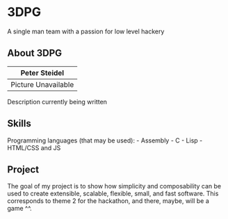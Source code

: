 3DPG
====

A single man team with a passion for low level hackery

About 3DPG
----------

| Peter Steidel       |
|---------------------|
| Picture Unavailable |

Description currently being written

Skills
------
Programming languages (that may be used):
	- Assembly
	- C
	- Lisp
	- HTML/CSS and JS

Project
-------

The goal of my project is to show how simplicity and composability can
be used to create extensible, scalable, flexible, small, and fast
software. This corresponds to theme 2 for the hackathon, and there,
maybe, will be a game ^^.

	












